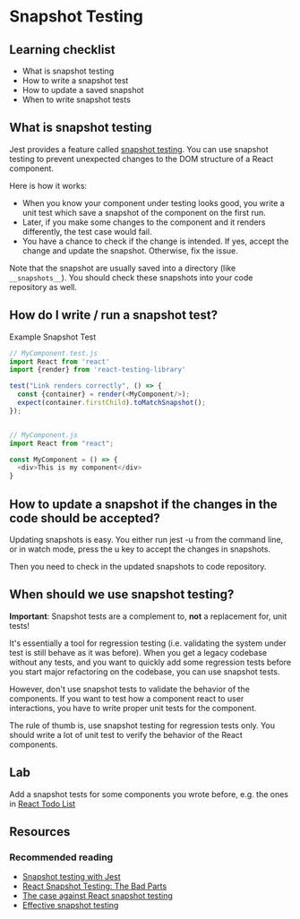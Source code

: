 # Snapshot Testing

## Learning checklist

* What is snapshot testing
* How to write a snapshot test
* How to update a saved snapshot
* When to write snapshot tests

## What is snapshot testing

Jest provides a feature called [snapshot testing](https://jestjs.io/docs/en/snapshot-testing). You can use snapshot testing to prevent unexpected changes to the DOM structure of a React component.

Here is how it works:

* When you know your component under testing looks good, you write a unit test which save a snapshot of the component on the first run.
* Later, if you make some changes to the component and it renders differently, the test case would fail.
* You have a chance to check if the change is intended. If yes, accept the change and update the snapshot. Otherwise, fix the issue.

Note that the snapshot are usually saved into a directory \(like `__snapshots__`\). You should check these snapshots into your code repository as well.

## How do I write / run a snapshot test?

Example Snapshot Test

```javascript
// MyComponent.test.js
import React from 'react'
import {render} from 'react-testing-library'

test("Link renders correctly", () => {
  const {container} = render(<MyComponent/>);
  expect(container.firstChild).toMatchSnapshot();
});


// MyComponent.js
import React from "react";

const MyComponent = () => {
  <div>This is my component</div>
}
```

## How to update a snapshot if the changes in the code should be accepted?

Updating snapshots is easy. You either run jest -u from the command line, or in watch mode, press the u key to accept the changes in snapshots.

Then you need to check in the updated snapshots to code repository.

## When should we use snapshot testing?

**Important**: Snapshot tests are a complement to, **not** a replacement for, unit tests!

It's essentially a tool for regression testing \(i.e. validating the system under test is still behave as it was before\). When you get a legacy codebase without any tests, and you want to quickly add some regression tests before you start major refactoring on the codebase, you can use snapshot tests.

However, don't use snapshot tests to validate the behavior of the components. If you want to test how a component react to user interactions, you have to write proper unit tests for the component.

The rule of thumb is, use snapshot testing for regression tests only. You should write a lot of unit test to verify the behavior of the React components.

## Lab

Add a snapshot tests for some components you wrote before, e.g. the ones in [React Todo List](https://github.com/thoughtworks-jumpstart/react-todo-list)

## Resources

### Recommended reading

* [Snapshot testing with Jest](https://facebook.github.io/jest/docs/en/snapshot-testing.html)
* [React Snapshot Testing: The Bad Parts](https://medium.com/@ntgard/jest-snapshot-testing-the-bad-parts-c93aca187ba5)
* [The case against React snapshot testing](https://engineering.ezcater.com/the-case-against-react-snapshot-testing)
* [Effective snapshot testing](https://blog.kentcdodds.com/effective-snapshot-testing-e0d1a2c28eca)

